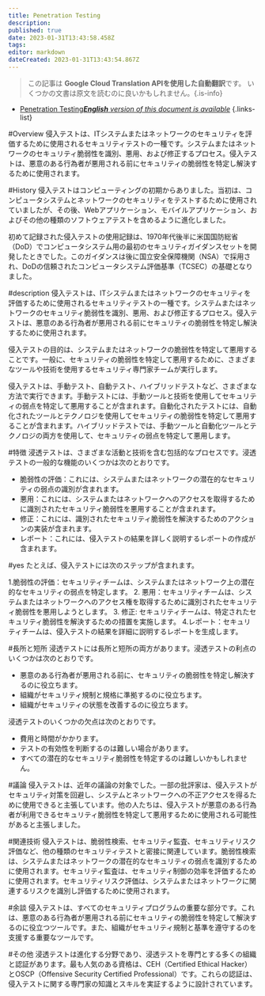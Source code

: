 ```yaml
---
title: Penetration Testing
description: 
published: true
date: 2023-01-31T13:43:58.458Z
tags: 
editor: markdown
dateCreated: 2023-01-31T13:43:54.867Z
---
```


> この記事は **Google Cloud Translation APIを使用した自動翻訳**です。
いくつかの文書は原文を読むのに良いかもしれません。{.is-info}

- [Penetration Testing***English** version of this document is available*](/en/Knowledge-base/Dictionary/penetration-testing)
{.links-list}


#Overview
侵入テストは、ITシステムまたはネットワークのセキュリティを評価するために使用されるセキュリティテストの一種です。システムまたはネットワークのセキュリティ脆弱性を識別、悪用、および修正するプロセス。侵入テストは、悪意のある行為者が悪用される前にセキュリティの脆弱性を特定し解決するために使用されます。

#History
侵入テストはコンピューティングの初期からありました。当初は、コンピュータシステムとネットワークのセキュリティをテストするために使用されていましたが、その後、Webアプリケーション、モバイルアプリケーション、およびその他の種類のソフトウェアテストを含めるように進化しました。

初めて記録された侵入テストの使用記録は、1970年代後半に米国国防総省（DoD）でコンピュータシステム用の最初のセキュリティガイダンスセットを開発したときでした。このガイダンスは後に国立安全保障機関（NSA）で採用され、DoDの信頼されたコンピュータシステム評価基準（TCSEC）の基礎となりました。

#description
侵入テストは、ITシステムまたはネットワークのセキュリティを評価するために使用されるセキュリティテストの一種です。システムまたはネットワークのセキュリティ脆弱性を識別、悪用、および修正するプロセス。侵入テストは、悪意のある行為者が悪用される前にセキュリティの脆弱性を特定し解決するために使用されます。

侵入テストの目的は、システムまたはネットワークの脆弱性を特定して悪用することです。一般に、セキュリティの脆弱性を特定して悪用するために、さまざまなツールや技術を使用するセキュリティ専門家チームが実行します。

侵入テストは、手動テスト、自動テスト、ハイブリッドテストなど、さまざまな方法で実行できます。手動テストには、手動ツールと技術を使用してセキュリティの弱点を特定して悪用することが含まれます。自動化されたテストには、自動化されたツールとテクノロジを使用してセキュリティの脆弱性を特定して悪用することが含まれます。ハイブリッドテストでは、手動ツールと自動化ツールとテクノロジの両方を使用して、セキュリティの弱点を特定して悪用します。

#特徴
浸透テストは、さまざまな活動と技術を含む包括的なプロセスです。浸透テストの一般的な機能のいくつかは次のとおりです。

- 脆弱性の評価：これには、システムまたはネットワークの潜在的なセキュリティの弱点の識別が含まれます。
- 悪用：これには、システムまたはネットワークへのアクセスを取得するために識別されたセキュリティ脆弱性を悪用することが含まれます。
- 修正：これには、識別されたセキュリティ脆弱性を解決するためのアクションの実装が含まれます。
- レポート：これには、侵入テストの結果を詳しく説明するレポートの作成が含まれます。

#yes
たとえば、侵入テストには次のステップが含まれます。

1.脆弱性の評価：セキュリティチームは、システムまたはネットワーク上の潜在的なセキュリティの弱点を特定します。
2. 悪用：セキュリティチームは、システムまたはネットワークへのアクセス権を取得するために識別されたセキュリティ脆弱性を悪用しようとします。
3. 修正: セキュリティチームは、特定されたセキュリティ脆弱性を解決するための措置を実施します。
4.レポート：セキュリティチームは、侵入テストの結果を詳細に説明するレポートを生成します。

#長所と短所
浸透テストには長所と短所の両方があります。浸透テストの利点のいくつかは次のとおりです。

- 悪意のある行為者が悪用される前に、セキュリティの脆弱性を特定し解決するのに役立ちます。
- 組織がセキュリティ規制と規格に準拠するのに役立ちます。
- 組織がセキュリティの状態を改善するのに役立ちます。

浸透テストのいくつかの欠点は次のとおりです。

- 費用と時間がかかります。
- テストの有効性を判断するのは難しい場合があります。
- すべての潜在的なセキュリティ脆弱性を特定するのは難しいかもしれません。

#議論
侵入テストは、近年の議論の対象でした。一部の批評家は、侵入テストがセキュリティ対策を回避し、システムとネットワークへの不正アクセスを得るために使用できると主張しています。他の人たちは、侵入テストが悪意のある行為者が利用できるセキュリティ脆弱性を特定して悪用するために使用される可能性があると主張しました。

#関連技術
侵入テストは、脆弱性検索、セキュリティ監査、セキュリティリスク評価など、他の種類のセキュリティテストと密接に関連しています。脆弱性検索は、システムまたはネットワークの潜在的なセキュリティの弱点を識別するために使用されます。セキュリティ監査は、セキュリティ制御の効率を評価するために使用されます。セキュリティリスク評価は、システムまたはネットワークに関連するリスクを識別し評価するために使用されます。

#余談
侵入テストは、すべてのセキュリティプログラムの重要な部分です。これは、悪意のある行為者が悪用される前にセキュリティの脆弱性を特定して解決するのに役立つツールです。また、組織がセキュリティ規制と基準を遵守するのを支援する重要なツールです。

#その他
浸透テストは進化する分野であり、浸透テストを専門とする多くの組織と認証があります。最も人気のある資格は、CEH（Certified Ethical Hacker）とOSCP（Offensive Security Certified Professional）です。これらの認証は、侵入テストに関する専門家の知識とスキルを実証するように設計されています。